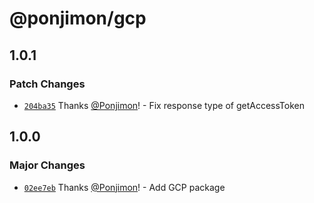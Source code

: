 # @ponjimon/gcp

## 1.0.1

### Patch Changes

- [`204ba35`](https://github.com/Ponjimon/common-utils/commit/204ba35618e2fc144e07554b39cdc44e3dbd1b77) Thanks [@Ponjimon](https://github.com/Ponjimon)! - Fix response type of getAccessToken

## 1.0.0

### Major Changes

- [`02ee7eb`](https://github.com/Ponjimon/common-utils/commit/02ee7ebccf8bb39ed9c267e2fbaec47edce0268c) Thanks [@Ponjimon](https://github.com/Ponjimon)! - Add GCP package
